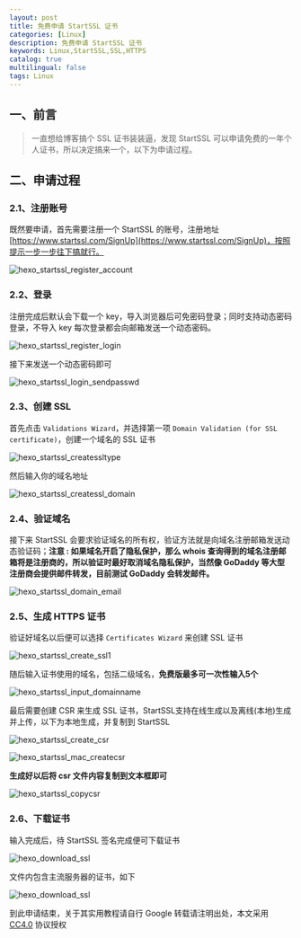 ```yaml
---
layout: post
title: 免费申请 StartSSL 证书
categories: [Linux]
description: 免费申请 StartSSL 证书
keywords: Linux,StartSSL,SSL,HTTPS
catalog: true
multilingual: false
tags: Linux
---
```


## 一、前言

> 一直想给博客搞个 SSL 证书装装逼，发现 StartSSL 可以申请免费的一年个人证书，所以决定搞来一个，以下为申请过程。

## 二、申请过程

### 2.1、注册账号

既然要申请，首先需要注册一个 StartSSL 的账号，注册地址 [https://www.startssl.com/SignUp](https://www.startssl.com/SignUp)，按照提示一步一步往下搞就行。

<!--more-->

![hexo_startssl_register_account](https://mritd.oss.link/markdown/hexo_startssl_register_account.png)


### 2.2、登录

注册完成后默认会下载一个 key，导入浏览器后可免密码登录；同时支持动态密码登录，不导入 key 每次登录都会向邮箱发送一个动态密码。

![hexo_startssl_register_login](https://mritd.oss.link/markdown/hexo_startssl_register_login.png)

接下来发送一个动态密码即可

![hexo_startssl_login_sendpasswd](https://mritd.oss.link/markdown/hexo_startssl_login_sendpasswd.png)

### 2.3、创建 SSL

首先点击 `Validations Wizard`，并选择第一项 `Domain Validation (for SSL certificate)`，创建一个域名的 SSL 证书

![hexo_startssl_createssltype](https://mritd.oss.link/markdown/hexo_startssl_createssltype.png)

然后输入你的域名地址

![hexo_startssl_createssl_domain](https://mritd.oss.link/markdown/hexo_startssl_createssl_domain.png)

### 2.4、验证域名

接下来 StartSSL 会要求验证域名的所有权，验证方法就是向域名注册邮箱发送动态验证码；**注意 : 如果域名开启了隐私保护，那么 whois 查询得到的域名注册邮箱将是注册商的，所以验证时最好取消域名隐私保护，当然像 GoDaddy 等大型注册商会提供邮件转发，目前测试 GoDaddy 会转发邮件。**

![hexo_startssl_domain_email](https://mritd.oss.link/markdown/hexo_startssl_domain_email.png)

### 2.5、生成 HTTPS 证书

验证好域名以后便可以选择 `Certificates Wizard` 来创建 SSL 证书

![hexo_startssl_create_ssl1](https://mritd.oss.link/markdown/hexo_startssl_create_ssl1.png)

随后输入证书使用的域名，包括二级域名，**免费版最多可一次性输入5个**

![hexo_startssl_input_domainname](https://mritd.oss.link/markdown/hexo_startssl_input_domainname.png)

最后需要创建 CSR 来生成 SSL 证书，StartSSL支持在线生成以及离线(本地)生成并上传，以下为本地生成，并复制到 StartSSL

![hexo_startssl_create_csr](https://mritd.oss.link/markdown/hexo_startssl_create_csr.png)


![hexo_startssl_mac_createcsr](https://mritd.oss.link/markdown/hexo_startssl_mac_createcsr.png)

**生成好以后将 csr 文件内容复制到文本框即可**

![hexo_startssl_copycsr](https://mritd.oss.link/markdown/hexo_startssl_copycsr.png)


### 2.6、下载证书

输入完成后，待 StartSSL 签名完成便可下载证书

![hexo_download_ssl](https://mritd.oss.link/markdown/hexo_download_ssl.png)

文件内包含主流服务器的证书，如下

![hexo_download_ssl](https://mritd.oss.link/markdown/hexo_download_ssl_value.png)

到此申请结束，关于其实用教程请自行 Google
转载请注明出处，本文采用 [CC4.0](http://creativecommons.org/licenses/by-nc-nd/4.0/) 协议授权
